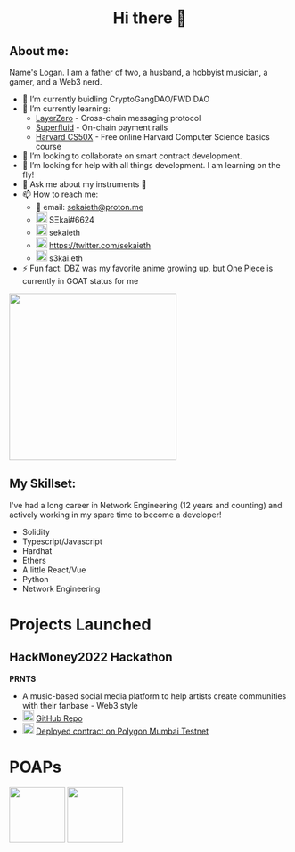<h1 align="center"> Hi there 👋</h1>

## About me:
Name's Logan.  I am a father of two, a husband, a hobbyist musician, a gamer, and a Web3 nerd.
<br>
- 🔭 I’m currently buidling CryptoGangDAO/FWD DAO
- 🌱 I’m currently learning:
  -   [LayerZero](https://layerzero.network/) - Cross-chain messaging protocol
  -   [Superfluid](https://www.superfluid.finance/home) - On-chain payment rails
  -   [Harvard CS50X](https://cs50.harvard.edu/x/2022/) - Free online Harvard Computer Science basics course
- 👯 I’m looking to collaborate on smart contract development.
- 🤔 I’m looking for help with all things development.  I am learning on the fly!
- 💬 Ask me about my instruments 🎸
- 📫 How to reach me:
  - 📨 email: sekaieth@proton.me
  - <img src="https://discord.com/assets/3437c10597c1526c3dbd98c737c2bcae.svg" width=20px /> SΞkai#6624
  - <img src="https://img.icons8.com/color/344/telegram-app--v1.png" width=20px /> sekaieth
  - <img src="https://img.icons8.com/color/344/twitter--v1.png" width=20px /> https://twitter.com/sekaieth
  - <img src="https://avatars.githubusercontent.com/u/34167658?s=200&v=4" width=20px /> s3kai.eth
- ⚡ Fun fact: DBZ was my favorite anime growing up, but One Piece is currently in GOAT status for me
<img src="https://c.tenor.com/-cdAD8LRCV4AAAAS/luffy-gum-gum-red-roc.gif" width="300" />


## My Skillset:
I've had a long career in Network Engineering (12 years and counting) and actively working in my spare time to become a developer!
<br>
- Solidity
- Typescript/Javascript
- Hardhat
- Ethers
- A little React/Vue
- Python
- Network Engineering

# Projects Launched
## HackMoney2022 Hackathon
**PRNTS**
- A music-based social media platform to help artists create communities with their fanbase - Web3 style
- <img src="https://mpng.subpng.com/20180615/kff/kisspng-computer-icons-github-logo-github-5b23f7d7474c14.790619341529083863292.jpg" width=20px /> [GitHub Repo](https://github.com/PrntNft/PRNTS-Smart-Contracts)
- <img src="https://polygontechnology.notion.site/image/https%3A%2F%2Fs3-us-west-2.amazonaws.com%2Fsecure.notion-static.com%2Fdc0b7b88-a394-42f1-ac03-6e4959b71170%2FMonochrome_White.svg?table=block&id=6bb516b4-9582-4d74-b2de-881dffde06e8&spaceId=51562dc1-1dc5-4484-bf96-2aeac848ae2f&userId=&cache=v2" width=20px /> [Deployed contract on Polygon Mumbai Testnet](https://mumbai.polygonscan.com/address/0xccD0edfb743C74460f9Fb2e19D87feDf3688AB3E#code)



# POAPs
<p align="left">
<img href="https://blockscout.com/xdai/mainnet/tx/0x2d79edfdc88e44afeca95b2fd04917205cb189634dcee4996f22ebd69e19ef6d" 
     src="https://assets.poap.xyz/graph-hack-2022-2022-logo-1654033155359.png" 
     width=100px
     />
<img href="https://blockscout.com/xdai/mainnet/tx/0x2d79edfdc88e44afeca95b2fd04917205cb189634dcee4996f22ebd69e19ef6d" 
     src="https://assets.poap.xyz/hackmoney-2022-staked-hacker-2022-logo-1654573620280.png" 
     width=100px
  />
</p>

